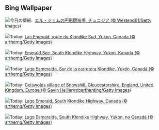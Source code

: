 ## Bing Wallpaper
![](https://www.bing.com/th?id=OHR.TunisiaAmphitheatre_JA-JP3594728371_UHD.jpg&w=1000)今日の壁紙: &nbsp;[エル・ジェムの円形闘技場, チュニジア (© Westend61/Getty Images)](https://www.bing.com/th?id=OHR.TunisiaAmphitheatre_JA-JP3594728371_UHD.jpg)
<br><br/>
![](https://www.bing.com/th?id=OHR.EmeraldLakeYukon_FR-FR7991878556_UHD.jpg&w=1000)Today: [Lac Emerald, route du Klondike Sud, Yukon, Canada (© artherng/Getty Images)](https://www.bing.com/th?id=OHR.EmeraldLakeYukon_FR-FR7991878556_UHD.jpg)
<br><br/>
![](https://www.bing.com/th?id=OHR.EmeraldLakeYukon_DE-DE3171972927_UHD.jpg&w=1000)Today: [Emerald See, South Klondike Highway, Yukon, Kanada (© artherng/Getty Images)](https://www.bing.com/th?id=OHR.EmeraldLakeYukon_DE-DE3171972927_UHD.jpg)
<br><br/>
![](https://www.bing.com/th?id=OHR.EmeraldLakeYukon_ES-ES6112379724_UHD.jpg&w=1000)Today: [Lago Esmeralda, Sur de la carretera Klondike, Yukón, Canadá (© artherng/Getty Images)](https://www.bing.com/th?id=OHR.EmeraldLakeYukon_ES-ES6112379724_UHD.jpg)
<br><br/>
![](https://www.bing.com/th?id=OHR.CotswoldEngland_EN-GB8705579866_UHD.jpg&w=1000)Today: [Cotswolds village of Snowshill, Gloucestershire, England, United Kingdom, Europe (© Gavin Hellier/robertharding/Getty Images)](https://www.bing.com/th?id=OHR.CotswoldEngland_EN-GB8705579866_UHD.jpg)
<br><br/>
![](https://www.bing.com/th?id=OHR.EmeraldLakeYukon_IT-IT7373029287_UHD.jpg&w=1000)Today: [Lago Emerald, South Klondike Highway, Canada (© artherng/Getty Images)](https://www.bing.com/th?id=OHR.EmeraldLakeYukon_IT-IT7373029287_UHD.jpg)
<br><br/>
![](https://www.bing.com/th?id=OHR.EmeraldLakeYukon_PT-BR6870373450_UHD.jpg&w=1000)Today: [Lago Esmeralda, South Klondike Highway, Yukon, no Canadá (© artherng/Getty Images)](https://www.bing.com/th?id=OHR.EmeraldLakeYukon_PT-BR6870373450_UHD.jpg)
<br><br/>
